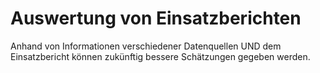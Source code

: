 # Auswertung von Einsatzberichten

Anhand von Informationen verschiedener Datenquellen UND dem Einsatzbericht können zukünftig bessere Schätzungen gegeben werden.